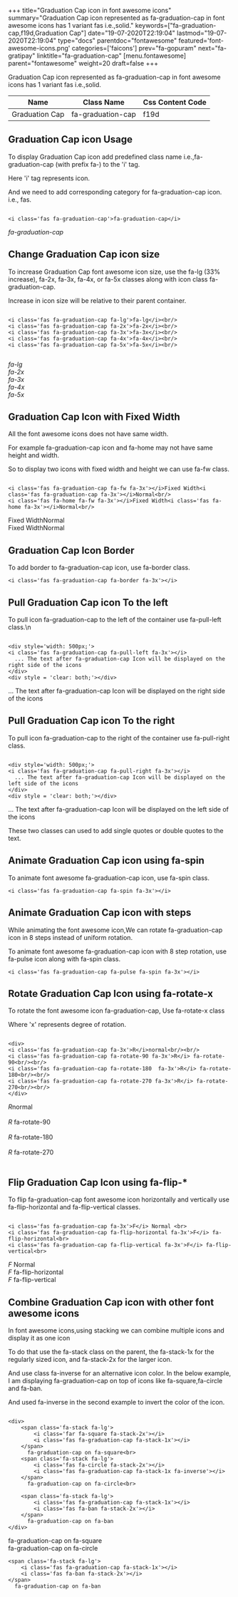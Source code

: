 +++
title="Graduation Cap icon in font awesome icons"
summary="Graduation Cap icon represented as fa-graduation-cap in font awesome icons has 1 variant fas i.e.,solid."
keywords=["fa-graduation-cap,f19d,Graduation Cap"]
date="19-07-2020T22:19:04"
lastmod="19-07-2020T22:19:04"
type="docs"
parentdoc="fontawesome"
featured='font-awesome-icons.png'
categories=['faicons']
prev="fa-gopuram"
next="fa-gratipay"
linktitle="fa-graduation-cap"
[menu.fontawesome]
parent="fontawesome"
weight=20
draft=false
+++


Graduation Cap icon represented as fa-graduation-cap in font awesome icons has 1 variant fas i.e.,solid.

<div class='table-responsive'><table class='table'><thead><tr><th>Name</th><th>Class Name</th><th>Css Content Code</th></tr></thead><tbody><tr><td>Graduation Cap</td><td>fa-graduation-cap</td><td>f19d</td></tr></tbody></table></div>



## Graduation Cap icon Usage

To display Graduation Cap icon add predefined class name i.e.,fa-graduation-cap (with prefix fa-) to the 'i' tag.

Here 'i' tag represents icon.

And we need to add corresponding category for fa-graduation-cap icon. i.e., fas.


```

<i class='fas fa-graduation-cap'>fa-graduation-cap</i>
```

<i class='fas fa-graduation-cap'>fa-graduation-cap</i>




## Change Graduation Cap icon size
To increase Graduation Cap font awesome icon size, use the fa-lg (33% increase), fa-2x, fa-3x, fa-4x, or fa-5x classes along with icon class fa-graduation-cap.

Increase in icon size will be relative to their parent container. 

```

<i class='fas fa-graduation-cap fa-lg'>fa-lg</i><br/>
<i class='fas fa-graduation-cap fa-2x'>fa-2x</i><br/>
<i class='fas fa-graduation-cap fa-3x'>fa-3x</i><br/>
<i class='fas fa-graduation-cap fa-4x'>fa-4x</i><br/>
<i class='fas fa-graduation-cap fa-5x'>fa-5x</i><br/>
            
```

<i class='fas fa-graduation-cap fa-lg'>fa-lg</i><br/>
<i class='fas fa-graduation-cap fa-2x'>fa-2x</i><br/>
<i class='fas fa-graduation-cap fa-3x'>fa-3x</i><br/>
<i class='fas fa-graduation-cap fa-4x'>fa-4x</i><br/>
<i class='fas fa-graduation-cap fa-5x'>fa-5x</i><br/>
            



## Graduation Cap Icon with Fixed Width 

All the font awesome icons does not have same width.

For example fa-graduation-cap icon and fa-home may not have same height and width.

So to display two icons with fixed width and height we can use fa-fw class.


```

<i class='fas fa-graduation-cap fa-fw fa-3x'></i>Fixed Width<i class='fas fa-graduation-cap fa-3x'></i>Normal<br/>
<i class='fas fa-home fa-fw fa-3x'></i>Fixed Width<i class='fas fa-home fa-3x'></i>Normal<br/>
```

<i class='fas fa-graduation-cap fa-fw fa-3x'></i>Fixed Width<i class='fas fa-graduation-cap fa-3x'></i>Normal<br/>
<i class='fas fa-home fa-fw fa-3x'></i>Fixed Width<i class='fas fa-home fa-3x'></i>Normal<br/>



## Graduation Cap Icon Border 

To add border to fa-graduation-cap icon, use fa-border class.


```
<i class='fas fa-graduation-cap fa-border fa-3x'></i>

```
<i class='fas fa-graduation-cap fa-border fa-3x'></i>





## Pull Graduation Cap icon To the left

To pull icon fa-graduation-cap to the left of the container use fa-pull-left class.\n

```

<div style='width: 500px;'>
<i class='fas fa-graduation-cap fa-pull-left fa-3x'></i>
  ... The text after fa-graduation-cap Icon will be displayed on the right side of the icons
</div>
<div style = 'clear: both;'></div>
```

<div style='width: 500px;'>
<i class='fas fa-graduation-cap fa-pull-left fa-3x'></i>
  ... The text after fa-graduation-cap Icon will be displayed on the right side of the icons
</div>
<div style = 'clear: both;'></div>




## Pull Graduation Cap icon To the right
To pull icon fa-graduation-cap to the right of the container use fa-pull-right class.

```

<div style='width: 500px;'>
<i class='fas fa-graduation-cap fa-pull-right fa-3x'></i>
  ... The text after fa-graduation-cap Icon will be displayed on the left side of the icons
</div>
<div style = 'clear: both;'></div>
```

<div style='width: 500px;'>
<i class='fas fa-graduation-cap fa-pull-right fa-3x'></i>
  ... The text after fa-graduation-cap Icon will be displayed on the left side of the icons
</div>
<div style = 'clear: both;'></div>

These two classes can used to add single quotes or double quotes to the text.


## Animate Graduation Cap icon using fa-spin
To animate font awesome fa-graduation-cap icon, use fa-spin class.

```
<i class='fas fa-graduation-cap fa-spin fa-3x'></i>
```
<i class='fas fa-graduation-cap fa-spin fa-3x'></i>




## Animate Graduation Cap icon with steps
While animating the font awesome icon,We can rotate fa-graduation-cap icon in 8 steps instead of uniform rotation.

To animate font awesome fa-graduation-cap icon with 8 step rotation, use fa-pulse icon along with fa-spin class.


```
<i class='fas fa-graduation-cap fa-pulse fa-spin fa-3x'></i>

```
<i class='fas fa-graduation-cap fa-pulse fa-spin fa-3x'></i>





## Rotate Graduation Cap Icon using fa-rotate-x
To rotate the font awesome icon fa-graduation-cap, Use fa-rotate-x class

Where 'x' represents degree of rotation.


```

<div>
<i class='fas fa-graduation-cap fa-3x'>R</i>normal<br/><br/>
<i class='fas fa-graduation-cap fa-rotate-90 fa-3x'>R</i> fa-rotate-90<br/><br/> 
<i class='fas fa-graduation-cap fa-rotate-180  fa-3x'>R</i> fa-rotate-180<br/><br/> 
<i class='fas fa-graduation-cap fa-rotate-270 fa-3x'>R</i> fa-rotate-270<br/><br/>
</div>
```

<div>
<i class='fas fa-graduation-cap fa-3x'>R</i>normal<br/><br/>
<i class='fas fa-graduation-cap fa-rotate-90 fa-3x'>R</i> fa-rotate-90<br/><br/> 
<i class='fas fa-graduation-cap fa-rotate-180  fa-3x'>R</i> fa-rotate-180<br/><br/> 
<i class='fas fa-graduation-cap fa-rotate-270 fa-3x'>R</i> fa-rotate-270<br/><br/>
</div>




## Flip Graduation Cap Icon using fa-flip-*
To flip fa-graduation-cap font awesome icon horizontally and vertically use fa-flip-horizontal and fa-flip-vertical classes. 

```

<i class='fas fa-graduation-cap fa-3x'>F</i> Normal <br>
<i class='fas fa-graduation-cap fa-flip-horizontal fa-3x'>F</i> fa-flip-horizontal<br>
<i class='fas fa-graduation-cap fa-flip-vertical fa-3x'>F</i> fa-flip-vertical<br>
```

<i class='fas fa-graduation-cap fa-3x'>F</i> Normal <br>
<i class='fas fa-graduation-cap fa-flip-horizontal fa-3x'>F</i> fa-flip-horizontal<br>
<i class='fas fa-graduation-cap fa-flip-vertical fa-3x'>F</i> fa-flip-vertical<br>




## Combine Graduation Cap icon with other font awesome icons
In font awesome icons,using stacking we can combine multiple icons and display it as one icon 

To do that use the fa-stack class on the parent, the fa-stack-1x for the regularly sized icon, and fa-stack-2x for the larger icon.

And use class fa-inverse for an alternative icon color. 
In the below example, I am displaying fa-graduation-cap on top of icons like fa-square,fa-circle and fa-ban.

And used fa-inverse in the second example to invert the color of the icon.

```

<div>
    <span class='fa-stack fa-lg'>
        <i class='far fa-square fa-stack-2x'></i>
        <i class='fas fa-graduation-cap fa-stack-1x'></i>
    </span>
      fa-graduation-cap on fa-square<br>
    <span class='fa-stack fa-lg'>
        <i class='fas fa-circle fa-stack-2x'></i>
        <i class='fas fa-graduation-cap fa-stack-1x fa-inverse'></i>
    </span>
      fa-graduation-cap on fa-circle<br>

    <span class='fa-stack fa-lg'>
        <i class='fas fa-graduation-cap fa-stack-1x'></i>
        <i class='fas fa-ban fa-stack-2x'></i>
    </span>
      fa-graduation-cap on fa-ban
</div>
```

<div>
    <span class='fa-stack fa-lg'>
        <i class='far fa-square fa-stack-2x'></i>
        <i class='fas fa-graduation-cap fa-stack-1x'></i>
    </span>
      fa-graduation-cap on fa-square<br>
    <span class='fa-stack fa-lg'>
        <i class='fas fa-circle fa-stack-2x'></i>
        <i class='fas fa-graduation-cap fa-stack-1x fa-inverse'></i>
    </span>
      fa-graduation-cap on fa-circle<br>

    <span class='fa-stack fa-lg'>
        <i class='fas fa-graduation-cap fa-stack-1x'></i>
        <i class='fas fa-ban fa-stack-2x'></i>
    </span>
      fa-graduation-cap on fa-ban
</div>






